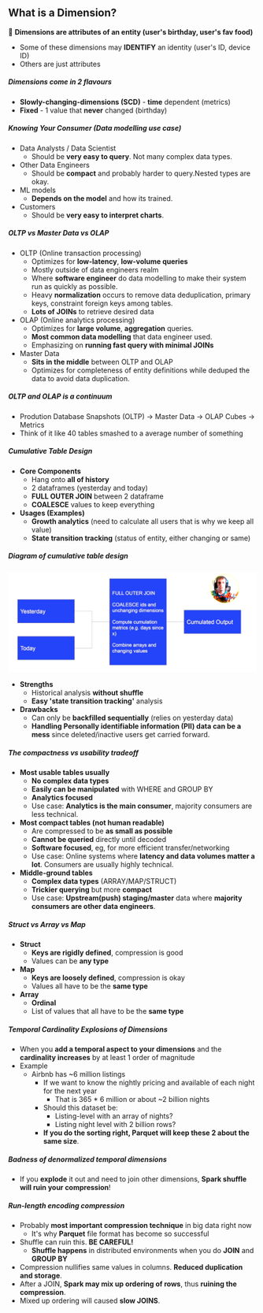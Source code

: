 ## What is a Dimension?

 :straight_ruler: **Dimensions are attributes of an entity (user's birthday, user's fav food)**
- Some of these dimensions may **IDENTIFY** an identity (user's ID, device ID)
- Others are just attributes

##### Dimensions come in **2** flavours
- **Slowly-changing-dimensions (SCD)** - **time** dependent (metrics)
- **Fixed** - 1 value that **never** changed (birthday)

##### Knowing Your Consumer (Data modelling use case)
- Data Analysts / Data Scientist
    * Should be **very easy to query**. Not many complex data types.
- Other Data Engineers
    * Should be **compact** and probably harder to query.Nested types are okay.
- ML models
    * **Depends on the model** and how its trained.
- Customers
    * Should be **very easy to interpret charts**.

##### OLTP vs Master Data vs OLAP
- OLTP (Online transaction processing)
    * Optimizes for **low-latency**, **low-volume queries**
    * Mostly outside of data engineers realm
    * Where **software engineer** do data modelling to make their system run as quickly as possible.
    * Heavy **normalization** occurs to remove data deduplication, primary keys, constraint foreign keys among tables.
    * **Lots of JOINs** to retrieve desired data
- OLAP (Online analytics processing)
    * Optimizes for **large volume**, **aggregation** queries.
    * **Most common data modelling** that data engineer used.
    * Emphasizing on **running fast query with minimal JOINs**
- Master Data
    * **Sits in the middle** between OLTP and OLAP
    * Optimizes for completeness of entity definitions while deduped the data to avoid data duplication.

##### OLTP and OLAP is a continuum
- Prodution Database Snapshots (OLTP) -> Master Data -> OLAP Cubes -> Metrics
- Think of it like 40 tables smashed to a average number of something

##### Cumulative Table Design
- **Core Components**
    * Hang onto **all of history**
    * 2 dataframes (yesterday and today)
    * **FULL OUTER JOIN** between 2 dataframe
    * **COALESCE** values to keep everything
- **Usages (Examples)**
    * **Growth analytics** (need to calculate all users that is why we keep all value)
    * **State transition tracking** (status of entity, either changing or same)

##### Diagram of cumulative table design
![alt text](assets/image.png)

- **Strengths**
    * Historical analysis **without shuffle**
    * **Easy 'state transition tracking'** analysis
- **Drawbacks**
    * Can only be **backfilled sequentially** (relies on yesterday data)
    * **Handling Personally identifiable information (PII) data can be a mess** since deleted/inactive users get carried forward.

##### The compactness vs usability tradeoff
- **Most usable tables usually**
    * **No complex data types**
    * **Easily can be manipulated** with WHERE and GROUP BY
    * **Analytics focused**
    * Use case: **Analytics is the main consumer**, majority consumers are less technical.
- **Most compact tables (not human readable)**
    * Are compressed to be **as small as possible**
    * **Cannot be queried** directly until decoded
    * **Software focused**, eg, for more efficient transfer/networking
    * Use case: Online systems where **latency and data volumes matter a lot**. Consumers are usually highly technical.
- **Middle-ground tables**
    * **Complex data types** (ARRAY/MAP/STRUCT)
    * **Trickier querying** but more **compact**
    * Use case: **Upstream(push) staging/master** data where **majority consumers are other data engineers**.

##### Struct vs Array vs Map
- **Struct**
    * **Keys are rigidly defined**, compression is good
    * Values can be **any type**
- **Map**
    * **Keys are loosely defined**, compression is okay
    * Values all have to be the **same type**
- **Array**
    * **Ordinal**
    * List of values that all have to be the **same type**

##### Temporal Cardinality Explosions of Dimensions
- When you **add a temporal aspect to your dimensions** and the **cardinality increases** by at least 1 order of magnitude
- Example
    * Airbnb has ~6 million listings
        - If we want to know the nightly pricing and available of each night for the next year
            * That is 365 * 6 million or about ~2 billion nights
        - Should this dataset be:
            * Listing-level with an array of nights?
            * Listing night level with 2 billion rows?
        - **If you do the sorting right, Parquet will keep these 2 about the same size**.

##### Badness of denormalized temporal dimensions
- If you **explode** it out and need to join other dimensions, **Spark shuffle will ruin your compression**!

##### Run-length encoding compression
- Probably **most important compression technique** in big data right now
    * It's why **Parquet** file format has become so successful
- Shuffle can ruin this. **BE CAREFUL!**
    * **Shuffle happens** in distributed environments when you do **JOIN** and **GROUP BY**
- Compression nullifies same values in columns. **Reduced duplication and storage**.
- After a JOIN, **Spark may mix up ordering of rows**, thus **ruining the compression**.
- Mixed up ordering will caused **slow JOINS**.